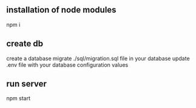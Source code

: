 ## installation of node modules
npm i

## create db
create a database
migrate ./sql/migration.sql file in your database
update .env file with your database configuration values

## run server
npm start
